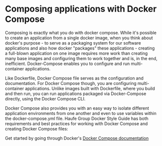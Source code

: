 # Composing applications with Docker Compose

Composing is exactly what you do with docker compose. While it's possible to create an application from a single docker image, when you think about docker's purpose - to serve as a packaging system for our software applications and also how docker "packages" these applications - creating a full-blown application on one image requires more work than creating many base images and configuring them to work together and is, in the end, inefficient. Docker-Compose enables you to configure and run multi-container applications.

Like Dockerfile, Docker Compose file serves as the configuration and documentation. For Docker Compose though, you are configuring multi-container applications. Unlike images built with Dockerfile, where you build and then run, you can run applications packaged via Docker-Compose directly, using the Docker Compose CLI.

Docker Compose also provides you with an easy way to isolate different application environments from one another and even to use variables within the docker-compose.yml file. Haufe Group Docker Style Guide has both requirements and best practices for working with Docker Compose and creating Docker Compose files:



Get started by going through Docker's [Docker Compose documentation](https://docs.docker.com/compose/overview/)

